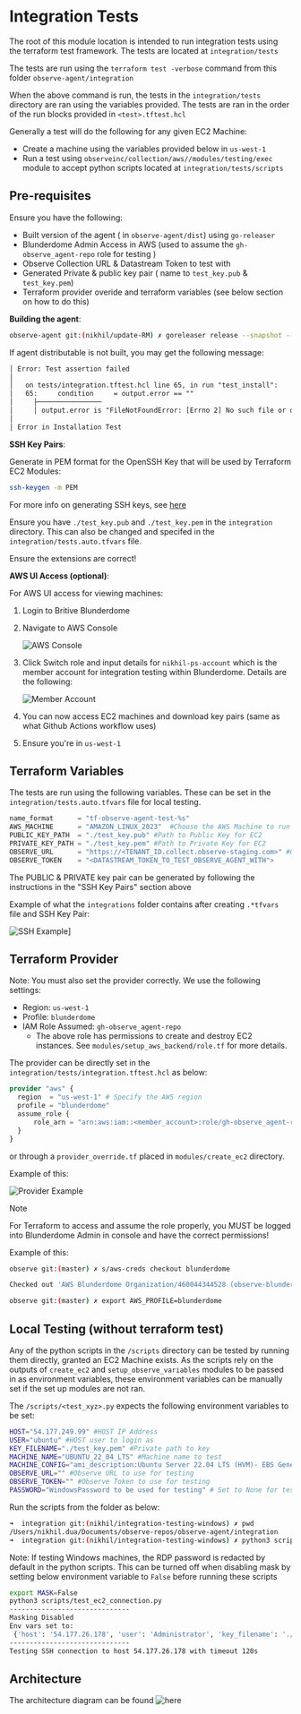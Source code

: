 # Integration Tests

The root of this module location is intended to run integration tests using the terraform test framework. The tests are located at `integration/tests`

The tests are run using the `terraform test -verbose` command from this folder `observe-agent/integration`

When the above command is run, the tests in the `integration/tests` directory are ran using the variables provided. The tests are ran in the order of the run blocks provided in `<test>.tftest.hcl`

Generally a test will do the following for any given EC2 Machine:

- Create a machine using the variables provided below in `us-west-1`
- Run a test using `observeinc/collection/aws//modules/testing/exec` module to accept python scripts located at `integration/tests/scripts`

## Pre-requisites

Ensure you have the following:

- Built version of the agent ( in `observe-agent/dist`) using `go-releaser`
- Blunderdome Admin Access in AWS (used to assume the `gh-observe_agent-repo` role for testing )
- Observe Collection URL & Datastream Token to test with
- Generated Private & public key pair ( name to `test_key.pub` & `test_key.pem`)
- Terraform provider overide and terraform variables (see below section on how to do this)

**Building the agent**:

```sh
observe-agent git:(nikhil/update-RM) ✗ goreleaser release --snapshot --clean --verbose
```

If agent distributable is not built, you may get the following message:

```txt
│ Error: Test assertion failed
│ 
│   on tests/integration.tftest.hcl line 65, in run "test_install":
│   65:     condition     = output.error == ""
│     ├────────────────
│     │ output.error is "FileNotFoundError: [Errno 2] No such file or directory: '/Users/nikhil.dua/Documents/observe-repos/observe-agent/dist'"
│ 
│ Error in Installation Test
```

**SSH Key Pairs**:

Generate in PEM format for the OpenSSH Key that will be used by Terraform EC2 Modules:

```sh
ssh-keygen -m PEM
```

For more info on generating SSH keys, see [here](https://docs.aws.amazon.com/AWSEC2/latest/UserGuide/create-key-pairs.html#how-to-generate-your-own-key-and-import-it-to-aws)

Ensure you have  `./test_key.pub`  and `./test_key.pem` in the `integration` directory. This can also be changed and specifed in the `integration/tests.auto.tfvars` file.

Ensure the extensions are correct!

**AWS UI Access (optional)**:

For AWS UI access for viewing machines:

1. Login to Britive Blunderdome

2. Navigate to AWS Console

   ![AWS Console](screenshots/aws-console.png)

3. Click Switch role and input details for `nikhil-ps-account` which is the member account for integration testing within Blunderdome. Details are the following:

    ![Member Account](screenshots/member-account.png)

4. You can now access EC2 machines and download key pairs (same as what Github Actions workflow uses)

5. Ensure you're in `us-west-1`

## Terraform Variables

The tests are run using the following variables. These can be set in the `integration/tests.auto.tfvars` file for local testing.

```terraform
name_format      = "tf-observe-agent-test-%s"
AWS_MACHINE      = "AMAZON_LINUX_2023"  #Choose the AWS Machine to run the tests on 
PUBLIC_KEY_PATH  = "./test_key.pub" #Path to Public Key for EC2
PRIVATE_KEY_PATH = "./test_key.pem" #Path to Private Key for EC2
OBSERVE_URL      = "https://<TENANT_ID.collect.observe-staging.com>" #Observe URL to use for testing
OBSERVE_TOKEN    = "<DATASTREAM_TOKEN_TO_TEST_OBSERVE_AGENT_WITH">
```

The PUBLIC & PRIVATE key pair can be generated by following the instructions in the "SSH Key Pairs" section above

Example of what the `integrations` folder contains after creating `.*tfvars` file and SSH Key Pair:

![SSH Example](screenshots/ssh-example.png)]

## Terraform Provider

Note: You must also set the provider correctly. We use the following settings:

- Region: `us-west-1`
- Profile: `blunderdome`
- IAM Role Assumed: `gh-observe_agent-repo`
  - The above role has permissions to create and destroy EC2 instances. See `modules/setup_aws_backend/role.tf` for more details.

The provider can be directly set in the `integration/tests/integration.tftest.hcl` as below:

```terraform
provider "aws" {
  region  = "us-west-1" # Specify the AWS region
  profile = "blunderdome"
  assume_role {
      role_arn = "arn:aws:iam::<member_account>:role/gh-observe_agent-repo"
  }
}

```

or through a `provider_override.tf` placed in `modules/create_ec2` directory.

Example of this:

![Provider Example](screenshots/provider-example.png)

> [!NOTE]  
> For Terraform to access and assume the role properly, you MUST be logged into Blunderdome Admin in console and have the correct permissions!

Example of this:

```sh
observe git:(master) ✗ s/aws-creds checkout blunderdome

Checked out 'AWS Blunderdome Organization/460044344528 (observe-blunderdome)/BritiveBlunderdome-FullAWSAdmin' into awscli profile 'blunderdome'

observe git:(master) ✗ export AWS_PROFILE=blunderdome         
```

## Local Testing (without terraform test)

Any of the python scripts in the `/scripts` directory can be tested by running them directly, granted an EC2 Machine exists. As the scripts rely on the outputs of `create_ec2` and `setup_observe_variables` modules to be passed in as environment variables, these environment variables can be manually set if the set up modules are not ran.

The `/scripts/<test_xyz>.py` expects the following environment variables to be set:

```sh
HOST="54.177.249.99" #HOST IP Address 
USER="ubuntu" #HOST user to login as 
KEY_FILENAME="./test_key.pem" #Private path to key 
MACHINE_NAME="UBUNTU_22_04_LTS" #Machine name to test 
MACHINE_CONFIG="ami_description:Ubuntu Server 22.04 LTS (HVM)- EBS General Purpose (SSD) Volume Type. Support available from Canonical,ami_id:ami-036cafe742923b3d9,ami_instance_type:t3.small,architecture:amd64,default_user:ubuntu,distribution:debian,package_type:.deb,sleep:120,user_data:user_data/aptbased.sh" #Machine config 
OBSERVE_URL="" #Observe URL to use for testing
OBSERVE_TOKEN="" #Observe Token to use for testing
PASSWORD="WindowsPassword to be used for testing" # Set to None for testing 
```

Run the scripts from the folder as below:

```sh
➜  integration git:(nikhil/integration-testing-windows) ✗ pwd
/Users/nikhil.dua/Documents/observe-repos/observe-agent/integration
➜  integration git:(nikhil/integration-testing-windows) ✗ python3 scripts/test_install.py
```

Note: If testing Windows machines, the RDP password is redacted by default in the python scripts.
This can be turned off when disabling mask by setting below environment variable to `False` before running these scripts

```sh
export MASK=False
python3 scripts/test_ec2_connection.py
------------------------------
Masking Disabled
Env vars set to: 
 {'host': '54.177.26.178', 'user': 'Administrator', 'key_filename': './test_key.pem', 'password': '<exposed_password>, 'machine_name': 'WINDOWS_SERVER_2016_BASE', 'machine_config': {'ami_description': 'Microsoft Windows Server 2016 with Desktop Experience Locale English AMI provided by Amazon', 'ami_id': 'ami-07357c8c8d7501f94', 'ami_instance_type': 't3.small', 'architecture': 'x86_64', 'default_user': 'Administrator', 'distribution': 'windows', 'package_type': '.zip', 'sleep': '120', 'user_data': 'user_data/windows.ps'}, 'observe_url': 'https://179969258044.collect.observe-staging.com/', 'observe_token': '<exposed_token>}
------------------------------
Testing SSH connection to host 54.177.26.178 with timeout 120s
```

## Architecture

The architecture diagram can be found ![here](screenshots/Observe-Agent.png)
